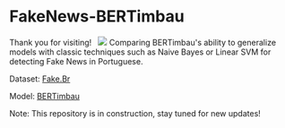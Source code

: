 # FakeNews-BERTimbau

Thank you for visiting! &nbsp; ![](https://visitor-badge.glitch.me/badge?page_id=thomas-ferraz.FakeNews-BERTimbau)
Comparing BERTimbau's ability to generalize models with classic techniques such as Naive Bayes or Linear SVM for detecting Fake News in Portuguese.

Dataset: [Fake.Br](https://github.com/roneysco/Fake.br-Corpus)

Model: [BERTimbau](https://github.com/neuralmind-ai/portuguese-bert)


Note: This repository is in construction, stay tuned for new updates!
